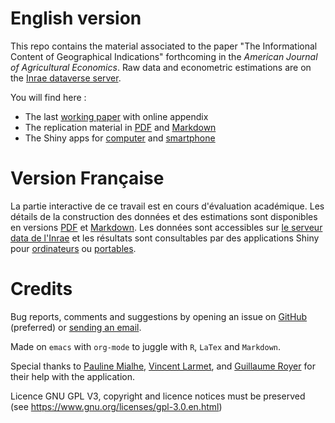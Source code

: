 # English version

This repo contains the material associated to the paper "The Informational Content of Geographical Indications" forthcoming in the *American Journal of Agricultural Economics*. Raw data and econometric estimations are on the [Inrae dataverse server](https://data.inrae.fr/dataset.xhtml?persistentId=doi:10.15454/ZZWQMN).

You will find here :

-   The last [working paper](WorkingPaper.pdf) with online appendix
-   The replication material in [PDF](ReproPaper.pdf) and [Markdown](ReproPaper.md)
-   The Shiny apps for [computer](https://cesaer-datas.inra.fr/geoind) and [smartphone](https://cesaer-datas.inra.fr/geoind_phone)


# Version Française

La partie interactive de ce travail est en cours d'évaluation académique. Les détails de la construction des données et des estimations sont disponibles en versions [PDF](DataPaper.pdf) et [Markdown](DataPaper.md). Les données sont accessibles sur [le serveur data de l'Inrae](https://data.inrae.fr/dataset.xhtml?persistentId=doi:10.15454/ZZWQMN) et les résultats sont consultables par des applications Shiny pour [ordinateurs](https://cesaer-datas.inra.fr/geoind) ou [portables](https://cesaer-datas.inra.fr/geoind_phone).


# Credits

Bug reports, comments and suggestions by opening an issue on [GitHub](https://github.com/jsay/geoInd) (preferred) or [sending an email](mailto:jsay@inra.fr).

Made on `emacs` with `org-mode` to juggle with `R`, `LaTex` and `Markdown`.

Special thanks to [Pauline Mialhe](https://fr.linkedin.com/in/pauline-mialhe), [Vincent Larmet](https://fr.linkedin.com/in/vincent-larmet-bba997144), and [Guillaume Royer](https://www2.dijon.inra.fr/cesaer/membres/guillaume-royer/) for their help with the application.

Licence GNU GPL V3, copyright and licence notices must be preserved (see <https://www.gnu.org/licenses/gpl-3.0.en.html>)
